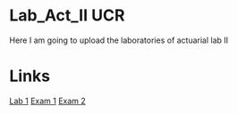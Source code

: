 # Lab_Act_II UCR
Here I am going to upload the laboratories of actuarial lab II
# Links
[Lab 1](https://htmlpreview.github.io/?https://github.com/Afr063426/Lab_Act_II/blob/main/Laboratorio_1/laboratorio1.html)
[Exam 1](https://htmlpreview.github.io/?https://github.com/Afr063426/Lab_Act_II/blob/main/Examen%201/Joshua_Cervantes_Artavia.html)
[Exam 2](https://htmlpreview.github.io/?https://github.com/Afr063426/Lab_Act_II/blob/main/Laboratorio_2/laboratorio2.html)
